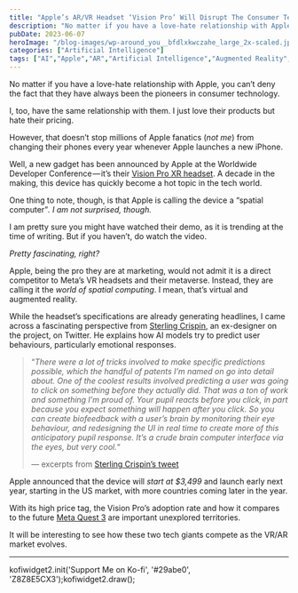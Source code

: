 ```yaml
---
title: "Apple’s AR/VR Headset ‘Vision Pro’ Will Disrupt The Consumer Tech Industry"
description: "No matter if you have a love-hate relationship with Apple, you can’t deny the fact that they have always been the pioneers in consumer technology. I, too, have the same relationship with them. I just love their products but hate their pricing. However, that doesn’t stop millions of Apple fanatics (not me) from changing their [&hellip;]"
pubDate: 2023-06-07
heroImage: "/blog-images/wp-around_you__bfdlxkwczahe_large_2x-scaled.jpg"
categories: ["Artificial Intelligence"]
tags: ["AI","Apple","AR","Artificial Intelligence","Augmented Reality","future","Gadgets","Tech","technology","thedeveloperstory","Virtual Reality","Vision Pro","VR"]
---
```


No matter if you have a love-hate relationship with Apple, you can’t deny the fact that they have always been the pioneers in consumer technology.

I, too, have the same relationship with them. I just love their products but hate their pricing.

However, that doesn’t stop millions of Apple fanatics (_not me_) from changing their phones every year whenever Apple launches a new iPhone.

Well, a new gadget has been announced by Apple at the Worldwide Developer Conference — it’s their [Vision Pro XR headset](https://www.apple.com/apple-vision-pro/). A decade in the making, this device has quickly become a hot topic in the tech world.

One thing to note, though, is that Apple is calling the device a “spatial computer”_. I am not surprised, though._

I am pretty sure you might have watched their demo, as it is trending at the time of writing. But if you haven’t, do watch the video.

_Pretty fascinating, right?_

Apple, being the pro they are at marketing, would not admit it is a direct competitor to Meta’s VR headsets and their metaverse. Instead, they are calling it the _world of spatial computing_. I mean, that’s virtual and augmented reality.

While the headset’s specifications are already generating headlines, I came across a fascinating perspective from [Sterling Crispin](https://twitter.com/sterlingcrispin), an ex-designer on the project, on Twitter. He explains how AI models try to predict user behaviours, particularly emotional responses.

> “_There were a lot of tricks involved to make specific predictions possible, which the handful of patents I’m named on go into detail about. One of the coolest results involved predicting a user was going to click on something before they actually did. That was a ton of work and something I’m proud of. Your pupil reacts before you click, in part because you expect something will happen after you click. So you can create biofeedback with a user’s brain by monitoring their eye behaviour, and redesigning the UI in real time to create more of this anticipatory pupil response. It’s a crude brain computer interface via the eyes, but very cool._“
> 
> — excerpts from [Sterling Crispin’s tweet](https://twitter.com/sterlingcrispin/status/1665792422914453506)

Apple announced that the device will _start at $3,499_ and launch early next year, starting in the US market, with more countries coming later in the year.

With its high price tag, the Vision Pro’s adoption rate and how it compares to the future [Meta Quest 3](https://about.fb.com/news/2023/06/meta-quest-3-coming-this-fall/) are important unexplored territories.

It will be interesting to see how these two tech giants compete as the VR/AR market evolves.

* * *

kofiwidget2.init('Support Me on Ko-fi', '#29abe0', 'Z8Z8E5CX3');kofiwidget2.draw();